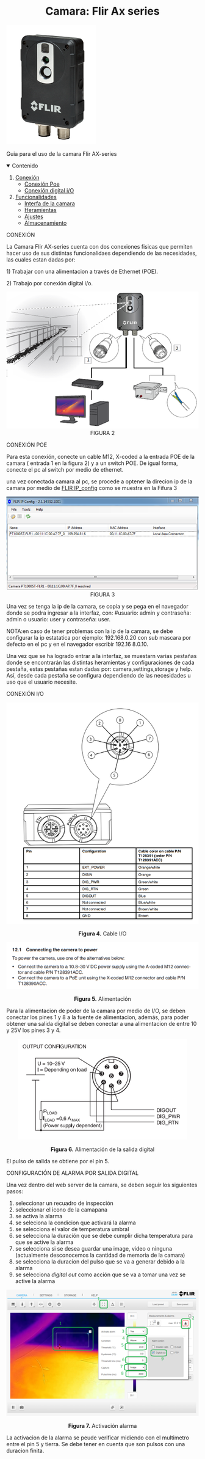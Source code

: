 <h1 align="center">Camara: Flir Ax series</h1>
<p>
 <div alingn ="center">
 <img src= "imagen1.png"><img>
 </div>
 </p>

<p>Guia para el uso de la camara Flir AX-series </p>

<!-- TABLE OF CONTENTS -->
<details open="open">
  <summary>Contenido</summary>
  <ol>
    <li>
      <a href="#conexion">Conexión</a>
         <ul>
         <li><a href=#poe> Conexión Poe </a></li>
         <li><a href=#poe> Conexión digital i/O</a></li>
         </ul>
    </li>
    <li>
      <a href="#Funcionalidades">Funcionalidades</a>
            <ul>
            <li><a href="#interfas">Interfa de la camara
            </a></li>
            <li><a href="#modos de la imagen">Heramientas
            </a></li>
            <li><a href="#ajustes">Ajustes
            </a></li>
            <li><a href="#almacenamiento">Almacenamiento
            </a></li>
            </ul>
    </li>
    
  </ol>
</details>

<p id="conexion">
</p>

<p>
CONEXIÓN
</p>
La Camara Flir AX-series cuenta con dos conexiones fisicas que permiten hacer uso de sus distintas 
funcionalidaes dependiendo de las necesidades, las cuales estan dadas por: <p>
1) Trabajar con una alimentacion a través de Ethernet (POE).</p><p>
2) Trabajo por conexión digital i/o. 
</p>

<p>

  <div align="center">
      <img src="imagen2.PNG"><img>
      FIGURA 2
  </div>
</p>


<p id="poe">
</p>
<p>CONEXIÓN POE</p>
Para esta conexión, conecte un cable M12, X-coded a la entrada POE de la camara ( entrada 1 en la figura 2) y a un switch POE. De igual forma, conecte el pc al switch por medio de ethernet.
<p>
una vez conectada camara al pc, se procede a optener la direcion ip de la camara por medio de <a href= "(https://flir.custhelp.com/app/answers/detail/a_id/1137/~/download-flir-ip-config-and-flir-ir-monitor)">FLIR IP_config</a> como se muestra en la Fifura 3
</p>
<p>

  <div align="center">
      <img src="imagen3.PNG"><img>
      FIGURA 3
  </div>
</p>
Una vez se tenga la ip de la camara, se copia y se pega en el navegador donde se podra ingresar a la interfaz, con:
#usuario: admin y contraseña: admin o usuario: user y contraseña: user.

NOTA:en caso de tener problemas con la ip de la camara, se debe configurar la ip estatatica por ejemplo: 192.168.0.20 con sub mascara por defecto en el pc y en el navegador escribir 192.16  8.0.10.

Una vez que se ha logrado entrar a la interfaz, se muestarn varias pestañas donde se encontrarán las distintas heramientas y configuraciones de cada pestaña, estas pestañas estan dadas por: camera,settings,storage y help. Así, desde cada pestaña se configura dependiendo de las necesidades u uso que el usuario necesite. 

<p id="io">
<p>CONEXIÓN I/O</p>

<p>

  <div align="center">
    <img src="cable flir.png"><img>
    <p align="center"><b>Figura 4.</b> Cable I/O</p>
  </div>
</p>



<p>

  <div align="center">
    <img src="powerSupply.png"><img>
    <p align="center"><b>Figura 5.</b> Alimentación</p>
  </div>
</p>

Para la alimentacion de poder de la camara por medio de I/O, se deben conectar los pines 1 y 8 a la fuente de alimentacion, además, para poder obtener una salida digital se deben conectar a una alimentacion de entre 10 y 25V los pines 3 y 4.

<p>

  <div align="center">
    <img src="ditOutConnections.png"><img>
    <p align="center"><b>Figura 6.</b> Alimentación de la salida digital</p>
  </div>
</p>

El pulso de salida se obtiene por el pin 5.


<p id="salidaDigital">
<p>CONFIGURACIÓN DE ALARMA POR SALIDA DIGITAL</p>

Una vez dentro del web server de la camara, se deben seguir los siguientes pasos:

1. seleccionar un recuadro de inspección
2. seleccionar el icono de la camapana
3. se activa la alarma
4. se seleciona la condicion que activará la alarma
5. se selecciona el valor de temperatura umbral
6. se selecciona la duración que se debe cumplir dicha temperatura para que se active la alarma
7. se selecciona si se desea guardar una image, video o ninguna (actualmente desconocemos la cantidad de memoria de la camara)
8. se selecciona la duracion del pulso que se va a generar debido a la alarma
9. se selecciona <i>digital out</i> como acción que se va a tomar una vez se active la alarma

<p>

  <div align="center">
    <img src="activacionAlarma.png"><img>
    <p align="center"><b>Figura 7.</b> Activación alarma</p>
  </div>
</p>


La activacion de la alarma se peude verificar midiendo con el multimetro entre el pin 5 y tierra. Se debe tener en cuenta que son pulsos con una duracion finita.